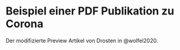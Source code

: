 # Beispiel einer PDF Publikation zu Corona

Der modifizierte Preview Artikel von Drosten in @wolfel2020.
